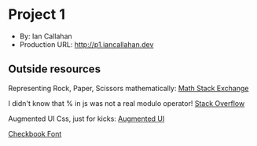 # Project 1
+ By: Ian Callahan
+ Production URL: <http://p1.iancallahan.dev>

## Outside resources

Representing Rock, Paper, Scissors mathematically: 
[Math Stack Exchange](https://math.stackexchange.com/questions/391170/can-you-use-modulus-to-make-0-2)

I didn't know that % in js was not a real modulo operator!
[Stack Overflow](https://stackoverflow.com/questions/4467539/javascript-modulo-gives-a-negative-result-for-negative-numbers)

Augmented UI Css, just for kicks:
[Augmented UI](http://augmented-ui.com/)

[Checkbook Font](https://fonts2u.com/checkbook.font)
